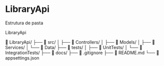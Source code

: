 # LibraryApi


Estrutura de pasta

LibraryApi


📁 LibraryApi/
├── 📁 src/
│   ├── 📁 Controllers/
│   ├── 📁 Models/
│   ├── 📁 Services/
│   └── 📁 Data/
├── 📁 tests/
│   ├── 📁 UnitTests/
│   └── 📁 IntegrationTests/
├── 📁 docs/
├── 📄 .gitignore
├── 📄 README.md
└── 📄 appsettings.json

